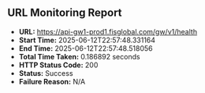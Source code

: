 ## URL Monitoring Report

- **URL:** https://api-gw1-prod1.fisglobal.com/gw/v1/health
- **Start Time:** 2025-06-12T22:57:48.331164
- **End Time:** 2025-06-12T22:57:48.518056
- **Total Time Taken:** 0.186892 seconds
- **HTTP Status Code:** 200
- **Status:** Success
- **Failure Reason:** N/A
